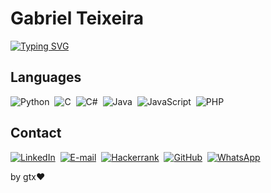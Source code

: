 # Gabriel Teixeira 

<a href="https://git.io/typing-svg"><img src="https://readme-typing-svg.demolab.com?font=Fira+Code&pause=1000&color=0ECBF7&background=1B53FF00&center=true&vCenter=true&random=false&width=435&lines=Welcome+to+my+GitHub+Profile+%3A)" alt="Typing SVG" /></a>

## Languages

![Python](https://img.shields.io/badge/Python-0D1117?style=for-the-badge&logo=python)&nbsp;
![C](https://img.shields.io/badge/C-0D1117?style=for-the-badge&logo=c)&nbsp;
![C#](https://img.shields.io/badge/C%23-0D1117?style=for-the-badge&logo=c-sharp&logoColor=823085)&nbsp;
![Java](https://img.shields.io/badge/Java-0D1117?style=for-the-badge&logo=java)&nbsp;
![JavaScript](https://img.shields.io/badge/JavaScript-0D1117?style=for-the-badge&logo=javascript)&nbsp;
![PHP](https://img.shields.io/badge/PHP-0D1117?style=for-the-badge&logo=PHP)&nbsp;

## Contact
[![LinkedIn](https://img.shields.io/badge/LinkedIn-0077B5?style=for-the-badge&logo=linkedin&logoColor=white)](https://www.linkedin.com/in/gabriel-ct/)&nbsp;
[![E-mail](https://img.shields.io/badge/-Email-000?style=for-the-badge&logo=microsoft-outlook&logoColor=007BFF)](mailto:charlesgabriel102@gmail.com)&nbsp;
[![Hackerrank](https://img.shields.io/badge/-Hackerrank-2EC866?style=for-the-badge&logo=HackerRank&logoColor=white)](https://hackerrank.com/profile/charlesgabriel11)&nbsp;
[![GitHub](https://img.shields.io/badge/GitHub-100000?style=for-the-badge&logo=github&logoColor=white)](https://github.com/hyperGT)&nbsp;
[![WhatsApp](https://img.shields.io/badge/WhatsApp-25D366?style=for-the-badge&logo=whatsapp&logoColor=white)](https://wa.me/+5521966462979)&nbsp;

by gtx❤️

